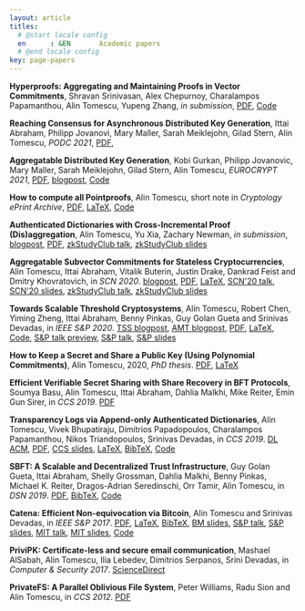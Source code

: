 ```yaml
---
layout: article
titles:
  # @start locale config
  en      : &EN       Academic papers
  # @end locale config
key: page-papers
---
```


**Hyperproofs: Aggregating and Maintaining Proofs in Vector Commitments**, Shravan Srinivasan, Alex Chepurnoy, Charalampos Papamanthou, Alin Tomescu, Yupeng Zhang, _in submission_, <a class="button button--success button--rounded button--sm" href="https://eprint.iacr.org/2021/599.pdf"><i class="fas fa-download"></i>PDF</a>, [Code](https://github.com/hyperproofs/hyperproofs)

**Reaching Consensus for Asynchronous Distributed Key Generation**, Ittai Abraham, Philipp Jovanovi, Mary Maller, Sarah Meiklejohn, Gilad Stern, Alin Tomescu, _PODC 2021_, <a class="button button--success button--rounded button--sm" href="https://arxiv.org/abs/2102.09041"><i class="fas fa-download"></i>PDF</a>, 

**Aggregatable Distributed Key Generation**, Kobi Gurkan, Philipp Jovanovic, Mary Maller, Sarah Meiklejohn, Gilad Stern, Alin Tomescu, _EUROCRYPT 2021_, <a class="button button--success button--rounded button--sm" href="https://eprint.iacr.org/2021/005.pdf"><i class="fas fa-download"></i>PDF</a>, [blogpost](https://www.benthamsgaze.org/2021/03/24/aggregatable-distributed-key-generation/), [Code](https://github.com/kobigurk/aggregatable-dkg)

**How to compute all Pointproofs**, Alin Tomescu, short note in _Cryptology ePrint Archive_, <a class="button button--success button--rounded button--sm" href="https://eprint.iacr.org/2020/1516.pdf"><i class="fas fa-download"></i>PDF</a>, [LaTeX](https://github.com/alinush/pointproofs-note), [Code](https://github.com/alinush/libvectcom)

**Authenticated Dictionaries with Cross-Incremental Proof (Dis)aggregation**, Alin Tomescu, Yu Xia, Zachary Newman, _in submission_, [blogpost](/2020/11/26/Authenticated-Dictionaries-with-Cross-Incremental-Proof-Disaggregation.html), <a class="button button--success button--rounded button--sm" href="https://eprint.iacr.org/2020/1239.pdf"><i class="fas fa-download"></i>PDF</a>, [zkStudyClub talk](https://www.youtube.com/watch?v=PrgeQJioCI8), [zkStudyClub slides](https://github.com/alinush/authdict-talk/blob/zkstudyclub/talk.pdf)

**Aggregatable Subvector Commitments for Stateless Cryptocurrencies**, Alin Tomescu, Ittai Abraham, Vitalik Buterin, Justin Drake, Dankrad Feist and Dmitry Khovratovich, in _SCN 2020_. [blogpost](https://alinush.github.io/2020/05/06/aggregatable-subvector-commitments-for-stateless-cryptocurrencies.html), <a class="button button--success button--rounded button--sm" href="http://eprint.iacr.org/2020/527.pdf"><i class="fas fa-download"></i>PDF</a>, [LaTeX](https://github.com/alinush/asvc-paper), [SCN'20 talk](https://www.youtube.com/watch?v=Yzs6DEVFTLM), [SCN'20 slides](https://github.com/alinush/asvc-talk/blob/scn2020/talk.pdf), [zkStudyClub talk](https://www.youtube.com/watch?v=KGRnpjPjduI), [zkStudyClub slides](https://github.com/alinush/asvc-talk/blob/zkstudyclub/talk.pdf)

**Towards Scalable Threshold Cryptosystems**, Alin Tomescu, Robert Chen, Yiming Zheng, Ittai Abraham, Benny Pinkas, Guy Golan Gueta and Srinivas Devadas, in _IEEE S&amp;P 2020_. [TSS blogpost](/2020/03/12/scalable-bls-threshold-signatures.html), [AMT blogpost](https://alinush.github.io/2020/03/12/towards-scalable-vss-and-dkg.html), <a class="button button--success button--rounded button--sm" href="papers/dkg-sp2020.pdf"><i class="fas fa-download"></i>PDF</a>, [LaTeX](https://www.github.com/alinush/dkg-paper), [Code](https://www.github.com/alinush/libpolycrypto), [S&P talk preview](https://www.youtube.com/watch?v=LCCKKcnVnWU), [S&P talk](https://www.youtube.com/watch?v=K9JfFS8Y-L4), [S&P slides](https://docs.google.com/presentation/d/1szSvKLMjgk66Utea9okhlAAkKEGls21i15XMi5BvdXY/edit?usp=sharing)

**How to Keep a Secret and Share a Public Key (Using Polynomial Commitments)**, Alin Tomescu, 2020, _PhD thesis_. <a class="button button--success button--rounded button--sm" href="https://github.com/alinush/phd-thesis/raw/master/main.pdf"><i class="fas fa-download"></i>PDF</a>, [LaTeX](https://www.github.com/alinush/phd-thesis)

**Efficient Verifiable Secret Sharing with Share Recovery in BFT Protocols**, Soumya Basu, Alin Tomescu, Ittai Abraham, Dahlia Malkhi, Mike Reiter, Emin Gun Sirer, in _CCS 2019_. <a class="button button--success button--rounded button--sm" href="https://dl.acm.org/doi/pdf/10.1145/3319535.3354207"><i class="fas fa-download"></i>PDF</a>

**Transparency Logs via Append-only Authenticated Dictionaries**, Alin Tomescu, Vivek Bhupatiraju, Dimitrios Papadopoulos, Charalampos Papamanthou, Nikos Triandopoulos, Srinivas Devadas, in _CCS 2019_. [DL ACM](https://dl.acm.org/citation.cfm?id=3345652), <a class="button button--success button--rounded button--sm" href="https://eprint.iacr.org/2018/721.pdf"><i class="fas fa-download"></i>PDF</a>, [CCS slides](https://docs.google.com/presentation/d/1EihBSl5jVhbRq4sWao652KYz2YeVUyS8UYIsWWR1pWU/edit?usp=sharing), [LaTeX](https://github.com/alinush/aad-paper), [BibTeX](papers/aad-ccs2019.bib), [Code](https://github.com/alinush/libaad-ccs2019)

**SBFT: A Scalable and Decentralized Trust Infrastructure**, Guy Golan Gueta, Ittai Abraham, Shelly Grossman, Dahlia Malkhi, Benny Pinkas, Michael K. Reiter, Dragos-Adrian Seredinschi, Orr Tamir, Alin Tomescu, in _DSN 2019_. <a class="button button--success button--rounded button--sm" href="https://arxiv.org/pdf/1804.01626.pdf"><i class="fas fa-download"></i>PDF</a>, [BibTeX](papers/sbft-dsn2019.bib), [Code](https://github.com/vmware/concord-bft)

**Catena: Efficient Non-equivocation via Bitcoin**, Alin Tomescu and Srinivas Devadas, in _IEEE S&P 2017_. <a class="button button--success button--rounded button--sm" href="papers/catena-sp2017.pdf"><i class="fas fa-download"></i>PDF</a>, [LaTeX](https://www.github.com/alinush/catena-paper), [BibTeX](papers/catena-sp2017.bib), [BM slides](https://docs.google.com/presentation/d/1Pkbze2WU6RpcppGBpH2dOob1-1uYOrGF2GUPOJ59uII), [S&P talk](https://www.youtube.com/watch?v=Xz12PbLSeVc), [S&P slides](papers/catena-sp2017-slides.pdf), [MIT talk](https://www.youtube.com/watch?v=CCeq5PChvuk), [MIT slides](https://docs.google.com/presentation/d/1rnME2st1mapEjxayApmsaIK56t9P80kij5VXAZMDvcM/edit?usp=sharing), [Code](https://www.github.com/alinush/catena-java)

**PriviPK: Certificate-less and secure email communication**, Mashael AlSabah, Alin Tomescu, Ilia Lebedev, Dimitrios Serpanos, Srini Devadas, in _Computer & Security 2017_. [ScienceDirect](https://www.sciencedirect.com/science/article/pii/S0167404817300834)

**PrivateFS: A Parallel Oblivious File System**, Peter Williams, Radu Sion and Alin Tomescu, in _CCS 2012_. <a class="button button--success button--rounded button--sm" href="papers/privatefs-ccs2012.pdf"><i class="fas fa-download"></i>PDF</a>
